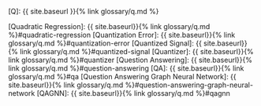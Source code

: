 [Q]: {{ site.baseurl }}{% link glossary/q.md %}

[Quadratic Regression]: {{ site.baseurl}}{% link glossary/q.md %}#quadratic-regression
[Quantization Error]: {{ site.baseurl}}{% link glossary/q.md %}#quantization-error
[Quantized Signal]: {{ site.baseurl}}{% link glossary/q.md %}#quantized-signal
[Quantizer]: {{ site.baseurl}}{% link glossary/q.md %}#quantizer
[Question Answering]: {{ site.baseurl}}{% link glossary/q.md %}#question-answering
[QA]: {{ site.baseurl}}{% link glossary/q.md %}#qa
[Question Answering Graph Neural Network]: {{ site.baseurl}}{% link glossary/q.md %}#question-answering-graph-neural-network
[QAGNN]: {{ site.baseurl}}{% link glossary/q.md %}#qagnn
